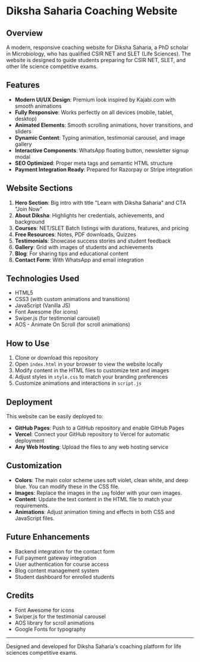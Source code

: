 # Diksha Saharia Coaching Website

## Overview
A modern, responsive coaching website for Diksha Saharia, a PhD scholar in Microbiology, who has qualified CSIR NET and SLET (Life Sciences). The website is designed to guide students preparing for CSIR NET, SLET, and other life science competitive exams.

## Features
- **Modern UI/UX Design**: Premium look inspired by Kajabi.com with smooth animations
- **Fully Responsive**: Works perfectly on all devices (mobile, tablet, desktop)
- **Animated Elements**: Smooth scrolling animations, hover transitions, and sliders
- **Dynamic Content**: Typing animation, testimonial carousel, and image gallery
- **Interactive Components**: WhatsApp floating button, newsletter signup modal
- **SEO Optimized**: Proper meta tags and semantic HTML structure
- **Payment Integration Ready**: Prepared for Razorpay or Stripe integration

## Website Sections
1. **Hero Section**: Big intro with title "Learn with Diksha Saharia" and CTA "Join Now"
2. **About Diksha**: Highlights her credentials, achievements, and background
3. **Courses**: NET/SLET Batch listings with durations, features, and pricing
4. **Free Resources**: Notes, PDF downloads, Quizzes
5. **Testimonials**: Showcase success stories and student feedback
6. **Gallery**: Grid with images of students and achievements
7. **Blog**: For sharing tips and educational content
8. **Contact Form**: With WhatsApp and email integration

## Technologies Used
- HTML5
- CSS3 (with custom animations and transitions)
- JavaScript (Vanilla JS)
- Font Awesome (for icons)
- Swiper.js (for testimonial carousel)
- AOS - Animate On Scroll (for scroll animations)

## How to Use
1. Clone or download this repository
2. Open `index.html` in your browser to view the website locally
3. Modify content in the HTML files to customize text and images
4. Adjust styles in `style.css` to match your branding preferences
5. Customize animations and interactions in `script.js`

## Deployment
This website can be easily deployed to:
- **GitHub Pages**: Push to a GitHub repository and enable GitHub Pages
- **Vercel**: Connect your GitHub repository to Vercel for automatic deployment
- **Any Web Hosting**: Upload the files to any web hosting service

## Customization
- **Colors**: The main color scheme uses soft violet, clean white, and deep blue. You can modify these in the CSS file.
- **Images**: Replace the images in the `img` folder with your own images.
- **Content**: Update the text content in the HTML file to match your requirements.
- **Animations**: Adjust animation timing and effects in both CSS and JavaScript files.

## Future Enhancements
- Backend integration for the contact form
- Full payment gateway integration
- User authentication for course access
- Blog content management system
- Student dashboard for enrolled students

## Credits
- Font Awesome for icons
- Swiper.js for the testimonial carousel
- AOS library for scroll animations
- Google Fonts for typography

---

Designed and developed for Diksha Saharia's coaching platform for life sciences competitive exams.